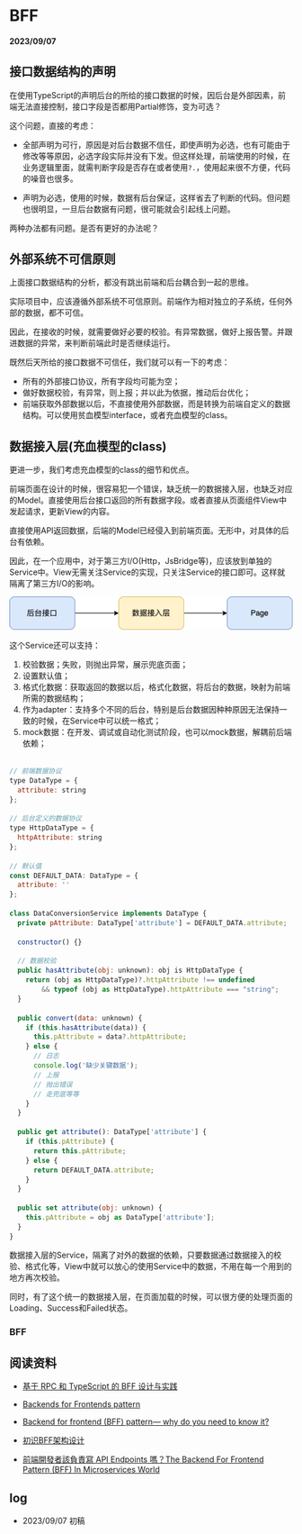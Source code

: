 # BFF

#### 2023/09/07

## 接口数据结构的声明

在使用TypeScript的声明后台的所给的接口数据的时候，因后台是外部因素，前端无法直接控制，接口字段是否都用Partial修饰，变为可选？

这个问题，直接的考虑：

- 全部声明为可行，原因是对后台数据不信任，即使声明为必选，也有可能由于修改等等原因，必选字段实际并没有下发。但这样处理，前端使用的时候，在业务逻辑里面，就需判断字段是否存在或者使用`?.`，使用起来很不方便，代码的噪音也很多。

- 声明为必选，使用的时候，数据有后台保证，这样省去了判断的代码。但问题也很明显，一旦后台数据有问题，很可能就会引起线上问题。

两种办法都有问题。是否有更好的办法呢？

## 外部系统不可信原则

上面接口数据结构的分析，都没有跳出前端和后台耦合到一起的思维。

实际项目中，应该遵循外部系统不可信原则。前端作为相对独立的子系统，任何外部的数据，都不可信。

因此，在接收的时候，就需要做好必要的校验。有异常数据，做好上报告警。并跟进数据的异常，来判断前端此时是否继续运行。

既然后天所给的接口数据不可信任，我们就可以有一下的考虑：

- 所有的外部接口协议，所有字段均可能为空；
- 做好数据校验，有异常，则上报；并以此为依据，推动后台优化；
- 前端获取外部数据以后，不直接使用外部数据，而是转换为前端自定义的数据结构。可以使用贫血模型interface，或者充血模型的class。

##  数据接入层(充血模型的class)

更进一步，我们考虑充血模型的class的细节和优点。

前端页面在设计的时候，很容易犯一个错误，缺乏统一的数据接入层，也缺乏对应的Model。直接使用后台接口返回的所有数据字段。或者直接从页面组件View中发起请求，更新View的内容。

直接使用API返回数据，后端的Model已经侵入到前端页面。无形中，对具体的后台有依赖。

因此，在一个应用中，对于第三方I/O(Http，JsBridge等)，应该放到单独的Service中。View无需关注Service的实现，只关注Service的接口即可。这样就隔离了第三方I/O的影响。

![in-adapter](./code_design_experience_assets/in-adapter.drawio.png)

这个Service还可以支持：

1. 校验数据；失败，则抛出异常，展示兜底页面；
2. 设置默认值；
3. 格式化数据：获取返回的数据以后，格式化数据，将后台的数据，映射为前端所需的数据结构；
4. 作为adapter：支持多个不同的后台，特别是后台数据因种种原因无法保持一致的时候，在Service中可以统一格式；
5. mock数据：在开发、调试或自动化测试阶段，也可以mock数据，解耦前后端依赖；

```javascript

// 前端数据协议
type DataType = {
  attribute: string
};

// 后台定义的数据协议
type HttpDataType = {
  httpAttribute: string
};

// 默认值
const DEFAULT_DATA: DataType = {
  attribute: ''
};

class DataConversionService implements DataType {
  private pAttribute: DataType['attribute'] = DEFAULT_DATA.attribute;

  constructor() {}

  // 数据校验
  public hasAttribute(obj: unknown): obj is HttpDataType {
    return (obj as HttpDataType)?.httpAttribute !== undefined
        && typeof (obj as HttpDataType).httpAttribute === "string";
  }

  public convert(data: unknown) {
    if (this.hasAttribute(data)) {
      this.pAttribute = data?.httpAttribute;
    } else {
      // 日志
      console.log('缺少关键数据');
      // 上报
      // 抛出错误
      // 走兜底等等
    }
  }

  public get attribute(): DataType['attribute'] {
    if (this.pAttribute) {
      return this.pAttribute;
    } else {
      return DEFAULT_DATA.attribute;
    }
  }

  public set attribute(obj: unknown) {
    this.pAttribute = obj as DataType['attribute'];
  }
}

```

数据接入层的Service，隔离了对外的数据的依赖，只要数据通过数据接入的校验、格式化等，View中就可以放心的使用Service中的数据，不用在每一个用到的地方再次校验。

同时，有了这个统一的数据接入层，在页面加载的时候，可以很方便的处理页面的Loading、Success和Failed状态。


### BFF

## 阅读资料

- [基于 RPC 和 TypeScript 的 BFF 设计与实践](https://zhuanlan.zhihu.com/p/649521396)

- [Backends for Frontends pattern](https://learn.microsoft.com/en-us/azure/architecture/patterns/backends-for-frontends)

- [Backend for frontend (BFF) pattern— why do you need to know it?](https://medium.com/mobilepeople/backend-for-frontend-pattern-why-you-need-to-know-it-46f94ce420b0)

- [初识BFF架构设计 ](https://juejin.cn/post/6844903959333699598)

- [前端開發者該負責寫 API Endpoints 嗎？The Backend For Frontend Pattern (BFF) In Microservices World](https://medium.com/starbugs/%E5%89%8D%E7%AB%AF%E9%96%8B%E7%99%BC%E8%80%85%E8%A9%B2%E8%B2%A0%E8%B2%AC%E5%AF%AB-api-endpoints-%E5%97%8E-the-backend-for-frontend-pattern-bff-in-microservices-world-1368362c141c)

## log 

-  2023/09/07 初稿
